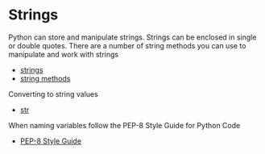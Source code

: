 # Strings

Python can store and manipulate strings. Strings can be enclosed in single or double quotes. There are a number of string methods you can use to manipulate and work with strings

- [strings](https://docs.python.org/3/tutorial/introduction.html#strings)
- [string methods](https://docs.python.org/3/library/stdtypes.html#string-methods)

 Converting to string values
- [str](https://docs.python.org/3/library/functions.html#func-str)

When naming variables follow the PEP-8 Style Guide for Python Code
 - [PEP-8 Style Guide](https://www.python.org/dev/peps/pep-0008/#naming-conventions)
 